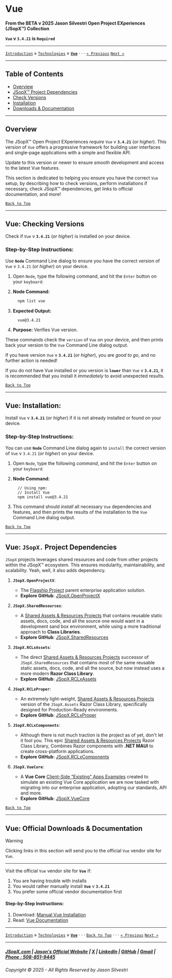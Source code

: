 ﻿# Vue

**From the ﻿BETA v 2025 Jason Silvestri Open Project EXperiences (JSopX™) Collection**

**`Vue` v `3.4.21` is `Required`**

---

[`Introduction`](../../../../../Introduction/) » [`Technologies`](./ReadMe.md) » **[`Vue`](./Vue.md)** · · · [`« Previous`](./React.md) [`Next »`](./Vite.md)

---

## Table of Contents

- [Overview](#overview)
- [JSopX™ Project Dependencies](#vue-jsopx-project-dependencies)
- [Check Versions](#vue-checking-versions)
- [Installation](#vue-installation)
- [Downloads & Documentation](#vue-official-downloads--documentation)

---

## **Overview**  

The JSopX™ Open Project EXperiences _require_ `Vue` v **`3.4.21`** (_or higher_). This version of `Vue` offers a progressive framework for building user interfaces and single-page applications with a simple and flexible API. 

Update to this version or newer to ensure smooth development and access to the latest Vue features.

This section is dedicated to helping you ensure you have the correct `Vue` setup, by describing how to check versions, perform installations if necessary, check JSopX™ dependencies, get links to official documentation, and more!


[`Back to Top`](#table-of-contents)

---

## Vue: Checking Versions

Check if `Vue` v **`3.4.21`** (_or higher_) is installed on your device.

### Step-by-Step Instructions:

Use **`Node`** Command Line dialog to ensure you have the correct version of `Vue` v `3.4.21` (_or higher_) on your device.
   
1. Open `Node`, type the following command, and hit the `Enter` button on your `keyboard`:
   
2. **Node Command:**
     ```bash
       npm list vue
     ```
3. **Expected Output:** 
     ```
       vue@3.4.21
     ```
4. **Purpose:** Verifies Vue version.

These commands check the `version` of `Vue` on your device, and then prints back your version to the `Vue` Command Line dialog output.
   
If you have version `Vue` v **`3.4.21`** (_or higher_), you are _good to go_, and no further action is needed!
   
If you do not have Vue installed or you version is **`lower`** than `Vue` v **`3.4.21`**, it is recommended that you install it _immediately_ to avoid unexpected results.


[`Back to Top`](#table-of-contents)

---

## Vue: Installation:

Install `Vue` v **`3.4.21`** (_or higher_) if it is not already installed or found on your device.

### Step-by-Step Instructions:

You can use **`Node`** Command Line dialog again to `install` the correct version of `Vue` v `3.4.21` (_or higher_) on your device.
   
1. Open `Node`, type the following _command_, and hit the `Enter` button on your `keyboard`:

2. **Node Command:**
     ```node
       // Using npm:
       // Install Vue
       npm install vue@3.4.21
      ```
    
3. This command should _install_ all necessary `Vue` dependencies and features, and then prints the results of the installation to the `Vue` Command Line dialog output.

[`Back to Top`](#table-of-contents)

---

## **Vue: `JSopX.` Project Dependencies**

`JSopX` projects leverages shared resources and code from other projects within the JSopX™ ecosystem. This ensures modularity, maintainability, and scalability. Yeah, well, it also adds dependency.

1. **`JSopX.OpenProjectX`**:
   - The [Flagship Project](../../../../../Introduction/JSopxProjectsFamilies.md#1-flagship-projects) parent enterprise application solution.
   - **Explore GitHub**: [JSopX.OpenProjectX](../../../../../OpenProjects/jsopx.OpenProjectX)

2. **`JSopX.SharedResources`**:
   - A [Shared Assets & Resources Projects](../../../../../Introduction/JSopxProjectsFamilies.md#2-shared-assets--resources-projects) that contains reusable static assets, docs, code, and all the source one would want in a development sand box environment, while using a more traditional approach to **Class Libraries**.
   - **Explore GitHub**: [JSopX.SharedResources](../../../../../OpenProjects/jsopx.SharedResources)
 
3. **`JSopX.RCLxAssets`**:
   - The direct [Shared Assets & Resources Projects](../../../../../Introduction/JSopxProjectsFamilies.md#2-shared-assets--resources-projects) successor of `JSopX.SharedResources` that contains most of the same reusable static assets, docs, code, and all the source, but now instead uses a more modern **Razor Class Library**. 
   - **Explore GitHub**: [JSopX.RCLxAssets](../../../../../OpenProjects/jsopx.RCLxAssets)

4. **`JSopX.RCLxProper`**:
   - An extremely light-weight, [Shared Assets & Resources Projects](../../../../../Introduction/JSopxProjectsFamilies.md#2-shared-assets--resources-projects) version of the `JSopX.Assets` Razor Class Library, specifically designed for Production-Ready environments.
   - **Explore GitHub**: [JSopX.RCLxProper](../../../../../OpenProjects/jsopx.RCLxProper)

5. **`JSopX.RCLxComponents`**:
   - Although there is not much traction is the project as of yet, don't let it fool you. This epic [Shared Assets & Resources Projects](../../../../../Introduction/JSopxProjectsFamilies.md#2-shared-assets--resources-projects) Razor Class Library, Combines Razor components with **.NET MAUI** to create cross-platform applications.
   - **Explore GitHub**: [JSopX.RCLxComponents](../../../../../OpenProjects/jsopx.RCLxComponents)

6. **`JSopX.VueCore`**:
    - A **Vue Core** [Client-Side “Existing” Apps Examples](../../../../../Introduction/JSopxProjectsFamilies.md#5-client-side-existing-apps-examples) created to simulate an existing Vue Core application we are now tasked with migrating into our enterprise application, adopting our standards, API and more.
    - **Explore GitHub**: [JSopX.VueCore](../../../../../OpenProjects/jsopx.VueCore)
  
[`Back to Top`](#table-of-contents)

---

## Vue: Official Downloads & Documentation

> [!WARNING]
> Clicking links in this section will send you to the official `Vue` vendor site for `Vue`.
> 

---

Visit the official `Vue` vendor site for **`Vue`** if:

1. You are having trouble with installs
2. You would rather manually install **`Vue`** v **`3.4.21`**
3. You prefer some official vendor documentation first
   
#### Step-by-Step Instructions:
   
1. Download: [Manual Vue Installation](https://vuejs.org/)
2. Read: [Vue Documentation](https://vuejs.org/guide/introduction.html)

---

[`Introduction`](../../../../../Introduction/) » [`Technologies`](./ReadMe.md) » **[`Vue`](./Vue.md)** · · · [`Back to Top`](#table-of-contents) · · · [`« Previous`](./React.md) [`Next »`](./Vite.md)

---

##### [JSopX.com](https://www.jsopx.com/) | [Jason's Official Website](https://www.jsilvestri.com/) | [X](https://www.x.com/JasonSilvestri) | [LinkedIn](http://www.linkedin.com/in/JasonSilvestri) | [GitHub](https://github.com/JasonSilvestri) | [Gmail](mailto:therealjasonsilvestri@gmail.com) | [Phone : 508-851-9445](phoneto:508-851-9445)

###### Copyright © 2025 - All Rights Reserved by Jason Silvestri
